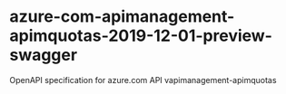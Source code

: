 # azure-com-apimanagement-apimquotas-2019-12-01-preview-swagger
OpenAPI specification for azure.com API vapimanagement-apimquotas
